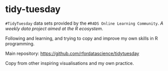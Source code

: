 # tidy-tuesday

`#TidyTuesday` data sets provided by the `#R4DS Online Learning Community`. _A weekly data project aimed at the R ecosystem_.

Following and learning, and trying to copy and improve my own skills in R programming.

Main repository: https://github.com/rfordatascience/tidytuesday

Copy from other inspiring visualisations and my own practice.